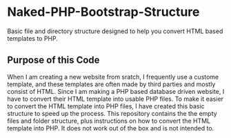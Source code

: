 # Naked-PHP-Bootstrap-Structure
Basic file and directory structure designed to help you convert HTML based templates to PHP.

## Purpose of this Code
When I am creating a new website from sratch, I frequently use a custome template, and these templates are often made by third parties and mostly consist of HTML. Since I am making a PHP based database driven website, I have to convert their HTML template into usable PHP files.
To make it easier to convert the HTML template into PHP files, I have created this basic structure to speed up the process.
This repository contains the the empty files and folder structure, plus instructions on how to convert the HTML template into PHP. It does not work out of the box and is not intended to.
